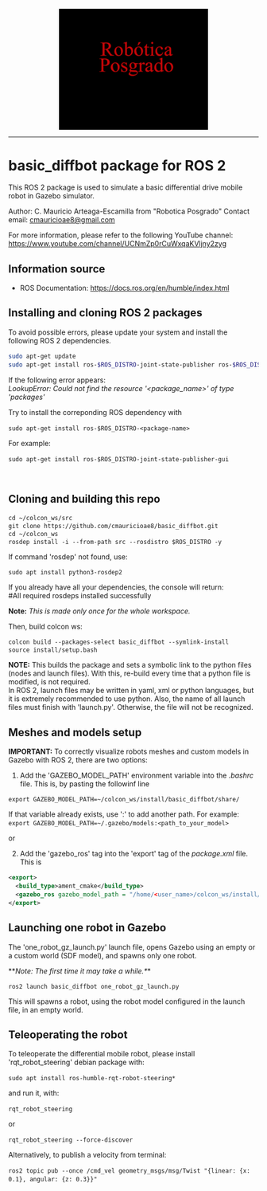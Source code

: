 <!-- ![RoboticaPosgrado_logo](roboticaposgrado/materials/textures/RoboticaPosgrado_logo.png) -->

<p align="center">
  <img src="roboticaposgrado/materials/textures/RoboticaPosgrado_logo.png" width="300" align="center">
</p>

<hr>

# basic_diffbot package for ROS 2

This ROS 2 package is used to simulate a basic differential drive mobile robot in Gazebo simulator.

Author: C. Mauricio Arteaga-Escamilla from "Robotica Posgrado" Contact email: cmauricioae8@gmail.com

For more information, please refer to the following YouTube channel: https://www.youtube.com/channel/UCNmZp0rCuWxqaKVljny2zyg

## Information source
- ROS Documentation: https://docs.ros.org/en/humble/index.html


## Installing and cloning ROS 2 packages

To avoid possible errors, please update your system and install the following ROS 2 dependencies.

```bash
sudo apt-get update
sudo apt-get install ros-$ROS_DISTRO-joint-state-publisher ros-$ROS_DISTRO-xacro ros-$ROS_DISTRO-joint-state-publisher-gui ros-$ROS_DISTRO-tf2-* ros-$ROS_DISTRO-gazebo-* ros-$ROS_DISTRO-rviz-default-plugins
```

If the following error appears:<br>
_LookupError: Could not find the resource '<package_name>' of type 'packages'_

Try to install the correponding ROS dependency with

`sudo apt-get install ros-$ROS_DISTRO-<package-name>`

For example:

`sudo apt-get install ros-$ROS_DISTRO-joint-state-publisher-gui`

<br>


## Cloning and building this repo

```
cd ~/colcon_ws/src
git clone https://github.com/cmauricioae8/basic_diffbot.git
cd ~/colcon_ws
rosdep install -i --from-path src --rosdistro $ROS_DISTRO -y
```

If command 'rosdep' not found, use:

```
sudo apt install python3-rosdep2
```

If you already have all your dependencies, the console will return:<br>
#All required rosdeps installed successfully

**Note:** _This is made only once for the whole workspace._

Then, build colcon ws:
```
colcon build --packages-select basic_diffbot --symlink-install
source install/setup.bash
```

**NOTE:** This builds the package and sets a symbolic link to the python files (nodes and launch files). With this, re-build every time that a python file is modified, is not required.<br>
In ROS 2, launch files may be written in yaml, xml or python languages, but it is extremely recommended to use python. Also, the name of all launch files must finish with 'launch.py'. Otherwise, the file will not be recognized.<br>


## Meshes and models setup

**IMPORTANT:**
To correctly visualize robots meshes and custom models in Gazebo with ROS 2, there are two options:

1. Add the 'GAZEBO_MODEL_PATH' environment variable into the _.bashrc_ file. This is, by pasting the followinf line
```
export GAZEBO_MODEL_PATH=~/colcon_ws/install/basic_diffbot/share/
```
If that variable already exists, use ':' to add another path. For example:
`export GAZEBO_MODEL_PATH=~/.gazebo/models:<path_to_your_model>`

or

2. Add the 'gazebo_ros' tag into the 'export' tag of the _package.xml_ file. This is
```xml
<export>
  <build_type>ament_cmake</build_type>
  <gazebo_ros gazebo_model_path = "/home/<user_name>/colcon_ws/install/basic_diffbot/share/" />
</export>
```


## Launching one robot in Gazebo

The 'one_robot_gz_launch.py' launch file, opens Gazebo using an empty or a custom world (SDF model), and spawns only one robot.

**_Note: The first time it may take a while.*_*<br>

```
ros2 launch basic_diffbot one_robot_gz_launch.py
```
This will spawns a robot, using the robot model configured in the launch file, in an empty world.


## Teleoperating the robot

To teleoperate the differential mobile robot, please install 'rqt_robot_steering' debian package with:

`sudo apt install ros-humble-rqt-robot-steering*
`

and run it, with:

`rqt_robot_steering`

or

`rqt_robot_steering --force-discover`


Alternatively, to publish a velocity from terminal:

`ros2 topic pub --once /cmd_vel geometry_msgs/msg/Twist "{linear: {x: 0.1}, angular: {z: 0.3}}"`




